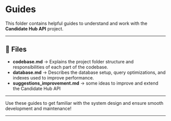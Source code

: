 # Guides

This folder contains helpful guides to understand and work with the **Candidate Hub API** project.

---

## 📂 Files

- **codebase.md** → Explains the project folder structure and responsibilities of each part of the codebase.
- **database.md** → Describes the database setup, query optimizations, and indexes used to improve performance.
- **suggestions_improvement.md** → some ideas to improve and extend the Candidate Hub API

---

Use these guides to get familiar with the system design and ensure smooth development and maintenance!

---